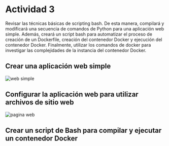 # Actividad 3

Revisar las técnicas básicas de scripting bash. De esta manera, compilará y modificará una secuencia de comandos de Python para una aplicación web simple. Además, creará un script bash para automatizar el proceso de creación de un Dockerfile, creación del contenedor Docker y ejecución del contenedor Docker. Finalmente, utilizar los comandos de docker para investigar las complejidades de la instancia del contenedor Docker.

## Crear una aplicación web simple

![web simple](https://private-user-images.githubusercontent.com/118635410/321801591-1744d7d2-53a5-4b67-aae0-715666ec13b4.png?jwt=eyJhbGciOiJIUzI1NiIsInR5cCI6IkpXVCJ9.eyJpc3MiOiJnaXRodWIuY29tIiwiYXVkIjoicmF3LmdpdGh1YnVzZXJjb250ZW50LmNvbSIsImtleSI6ImtleTUiLCJleHAiOjE3MTI4NzQ2MTYsIm5iZiI6MTcxMjg3NDMxNiwicGF0aCI6Ii8xMTg2MzU0MTAvMzIxODAxNTkxLTE3NDRkN2QyLTUzYTUtNGI2Ny1hYWUwLTcxNTY2NmVjMTNiNC5wbmc_WC1BbXotQWxnb3JpdGhtPUFXUzQtSE1BQy1TSEEyNTYmWC1BbXotQ3JlZGVudGlhbD1BS0lBVkNPRFlMU0E1M1BRSzRaQSUyRjIwMjQwNDExJTJGdXMtZWFzdC0xJTJGczMlMkZhd3M0X3JlcXVlc3QmWC1BbXotRGF0ZT0yMDI0MDQxMVQyMjI1MTZaJlgtQW16LUV4cGlyZXM9MzAwJlgtQW16LVNpZ25hdHVyZT1mNmVhYTM3ZmIyYWQ2MjI1NGM3NGFmOGIyY2ZkOGE0YmM2YmJlM2QzZjJlYjU2NDNlYThiYzZiNzM5MGYxYWFkJlgtQW16LVNpZ25lZEhlYWRlcnM9aG9zdCZhY3Rvcl9pZD0wJmtleV9pZD0wJnJlcG9faWQ9MCJ9.dXZVHegUjNo6Eyoc5a8Yr0Mzz2NW8hA4P0IdcrFK0ho)

## Configurar la aplicación web para utilizar archivos de sitio web

![pagina web](https://private-user-images.githubusercontent.com/118635410/321803691-2a14522b-1baa-4af1-b660-6e382cde4d8d.png?jwt=eyJhbGciOiJIUzI1NiIsInR5cCI6IkpXVCJ9.eyJpc3MiOiJnaXRodWIuY29tIiwiYXVkIjoicmF3LmdpdGh1YnVzZXJjb250ZW50LmNvbSIsImtleSI6ImtleTUiLCJleHAiOjE3MTI4NzU0ODQsIm5iZiI6MTcxMjg3NTE4NCwicGF0aCI6Ii8xMTg2MzU0MTAvMzIxODAzNjkxLTJhMTQ1MjJiLTFiYWEtNGFmMS1iNjYwLTZlMzgyY2RlNGQ4ZC5wbmc_WC1BbXotQWxnb3JpdGhtPUFXUzQtSE1BQy1TSEEyNTYmWC1BbXotQ3JlZGVudGlhbD1BS0lBVkNPRFlMU0E1M1BRSzRaQSUyRjIwMjQwNDExJTJGdXMtZWFzdC0xJTJGczMlMkZhd3M0X3JlcXVlc3QmWC1BbXotRGF0ZT0yMDI0MDQxMVQyMjM5NDRaJlgtQW16LUV4cGlyZXM9MzAwJlgtQW16LVNpZ25hdHVyZT0wNDdkZmY2YzVmYjQ2MjQ3ZjhiZWNhNWZkZWIxYmE0ZDcwMjVjMGNlODhkMTZkM2JjNTgxNTAyODIxNjU3MTA0JlgtQW16LVNpZ25lZEhlYWRlcnM9aG9zdCZhY3Rvcl9pZD0wJmtleV9pZD0wJnJlcG9faWQ9MCJ9.5mI1FPoh0vL4NL69_q8vrUoOMvkQWGooOU-QvcEbIO8)

## Crear un script de Bash para compilar y ejecutar un contenedor Docker
